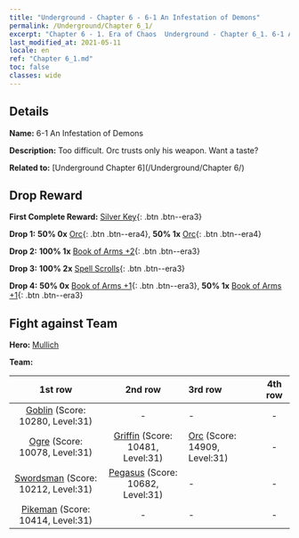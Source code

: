 ```yaml
---
title: "Underground - Chapter 6 - 6-1 An Infestation of Demons"
permalink: /Underground/Chapter 6_1/
excerpt: "Chapter 6 - 1. Era of Chaos  Underground - Chapter 6_1. 6-1 An Infestation of Demons"
last_modified_at: 2021-05-11
locale: en
ref: "Chapter 6_1.md"
toc: false
classes: wide
---
```


## Details

 **Name:** 6-1 An Infestation of Demons

 **Description:** Too difficult. Orc trusts only his weapon. Want a taste?

 **Related to:** [Underground Chapter 6](/Underground/Chapter 6/)

## Drop Reward

 **First Complete Reward:** [Silver Key](/Items/con_693/){: .btn .btn--era3}

 **Drop 1:** **50% 0x** [Orc](/Items/unt_219/){: .btn .btn--era4}, **50% 1x** [Orc](/Items/unt_219/){: .btn .btn--era4}

 **Drop 2:** **100% 1x** [Book of Arms +2](/Items/mat_32/){: .btn .btn--era3}

 **Drop 3:** **100% 2x** [Spell Scrolls](/Items/con_694/){: .btn .btn--era3}

 **Drop 4:** **50% 0x** [Book of Arms +1](/Items/mat_25/){: .btn .btn--era3}, **50% 1x** [Book of Arms +1](/Items/mat_25/){: .btn .btn--era3}


## Fight against Team
 **Hero:** [Mullich](/heroes/Mullich/)

 **Team:**


  | 1st row | 2nd row | 3rd row | 4th row |
  |:----:|:----:|:----|:----:|
  | [Goblin](/units/Goblin/) (Score: 10280, Level:31)  | - | - | - |
  | [Ogre](/units/Ogre/) (Score: 10078, Level:31)  | [Griffin](/units/Griffin/) (Score: 10481, Level:31)  | [Orc](/units/Orc/) (Score: 14909, Level:31)  | - |
  | [Swordsman](/units/Swordsman/) (Score: 10212, Level:31)  | [Pegasus](/units/Pegasus/) (Score: 10682, Level:31)  | - | - |
  | [Pikeman](/units/Pikeman/) (Score: 10414, Level:31)  | - | - | - |


